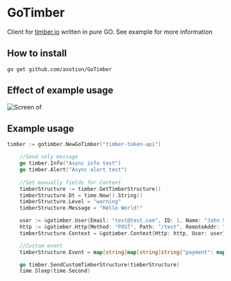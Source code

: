 # GoTimber

Client for [timber.io](https://timber.io/) written in pure GO. See example for more information

## How to install

```
go get github.com/axotion/GoTimber
```
## Effect of example usage
![Screen of ](https://imgur.com/MagefjBl.png)

## Example usage 

```go
timber := gotimber.NewGoTimber("timber-token-api")

	//Send only message
	go timber.Info("Async info test")
	go timber.Alert("Async alert test")
	
	//Set manually fields for Context
	timberStructure := timber.GetTimberStructure()
	timberStructure.Dt = time.Now().String()
	timberStructure.Level = "warning"
	timberStructure.Message = "Hello World!"

	user := &gotimber.User{Email: "test@test.com", ID: 1, Name: "John SMITH"}
	http := &gotimber.Http{Method: "POST", Path: "/test", RemoteAddr: "127.0.0.1", RequestID: "123432"}
	timberStructure.Context = &gotimber.Context{Http: http, User: user}

	//Custom event
	timberStructure.Event = map[string]map[string]string{"payment": map[string]string{"id": "1", "success": "ok"}, "order": map[string]string{"id": "2"}}

	go timber.SendCustomTimberStructure(timberStructure)
    time.Sleep(time.Second)
    

